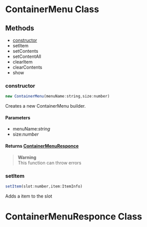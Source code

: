 # ContainerMenu Class

## Methods

* [constructor](#constructor)
* setItem
* setContents
* setContentAll
* clearItem
* clearContents
* show

### constructor
```js
new ContainerMenu(menuName:string,size:number)
```

Creates a new ContainerMenu builder.

#### Parameters
* menuName:*string*
* size:*number*

#### Returns [ContainerMenuResponce](#containermenuresponce-class)
> **Warning**  
> This function can throw errors

### setItem
```js
setItem(slot:number,item:ItemInfo)
```
Adds a item to the slot



# ContainerMenuResponce Class
